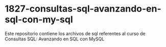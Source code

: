 # 1827-consultas-sql-avanzando-en-sql-con-my-sql
Este repositorio contiene los archivos de sql referentes al curso de Consultas SQL: Avanzando en SQL con MySQL
